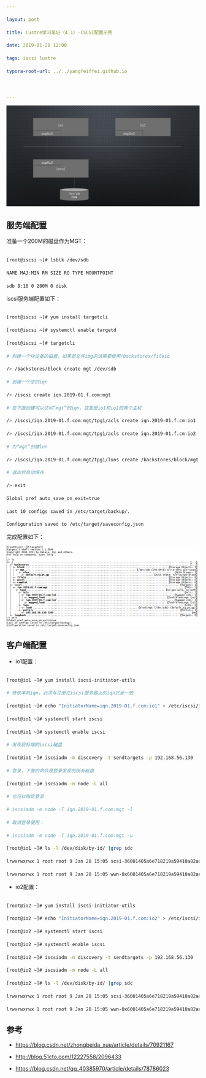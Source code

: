 ```yaml
---

layout: post

title: Lustre学习笔记（4.1）-ISCSI配置示例

date: 2019-01-28 12:00

tags: iscsi lustre 

typora-root-url: ../../yangfeiffei.github.io



---
```










![](/images/iscsi-config-example/top.jpg)





## 服务端配置



准备一个200M的磁盘作为MGT：



```bash

[root@iscsi ~]# lsblk /dev/sdb 

NAME MAJ:MIN RM SIZE RO TYPE MOUNTPOINT

sdb 8:16 0 200M 0 disk 

```



iscsi服务端配置如下：



```bash

[root@iscsi ~]# yum install targetcli

[root@iscsi ~]# systemctl enable targetd

[root@iscsi ~]# targetcli 

# 创建一个块设备的磁盘，如果是文件img的话需要使用/backstores/fileio

/> /backstores/block create mgt /dev/sdb 

# 创建一个空的iqn

/> /iscsi create iqn.2019-01.f.com:mgt

# 在下面创建可以访问“mgt”的iqn，这里是io1和io2的两个主机

/> /iscsi/iqn.2019-01.f.com:mgt/tpg1/acls create iqn.2019-01.f.cm:io1

/> /iscsi/iqn.2019-01.f.com:mgt/tpg1/acls create iqn.2019-01.f.cm:io2

# 为“mgt”创建lun

/> /iscsi/iqn.2019-01.f.com:mgt/tpg1/luns create /backstores/block/mgt 

# 退出后自动保存

/> exit

Global pref auto_save_on_exit=true

Last 10 configs saved in /etc/target/backup/.

Configuration saved to /etc/target/saveconfig.json

```



完成配置如下：





![](/images/iscsi-config-example/iscsi-config.png)





## 客户端配置



- io1配置：



```bash

[root@io1 ~]# yum install iscsi-initiator-utils

# 修改本机iqn，必须与注册在iscsi服务器上的iqn完全一致

[root@io1 ~]# echo "InitiatorName=iqn.2019-01.f.com:io1" > /etc/iscsi/initiatorname.iscsi 

[root@io1 ~]# systemctl start iscsi

[root@io1 ~]# systemctl enable iscsi

# 发现目标端的iscsi磁盘

[root@io1 ~]# iscsiadm -m discovery -t sendtargets -p 192.168.56.130

# 登录，下面的命令是登录发现的所有磁盘

[root@io1 ~]# iscsiadm -m node -L all

# 也可以指定登录

# iscsiadm -m node -T iqn.2019-01.f.com:mgt -l 

# 取消登录使用：

# iscsiadm -m node -T iqn.2019-01.f.com:mgt -u

[root@io1 ~]# ls -l /dev/disk/by-id/ |grep sdc

lrwxrwxrwx 1 root root 9 Jan 28 15:05 scsi-36001405a6e718219a59410a82aa3069f -> ../../sdc

lrwxrwxrwx 1 root root 9 Jan 28 15:05 wwn-0x6001405a6e718219a59410a82aa3069f -> ../../sdc

```



- io2配置：



```bash

[root@io2 ~]# yum install iscsi-initiator-utils

[root@io2 ~]# echo "InitiatorName=iqn.2019-01.f.com:io2" > /etc/iscsi/initiatorname.iscsi 

[root@io2 ~]# systemctl start iscsi

[root@io2 ~]# systemctl enable iscsi

[root@io2 ~]# iscsiadm -m discovery -t sendtargets -p 192.168.56.130

[root@io2 ~]# iscsiadm -m node -L all

[root@io2 ~]# ls -l /dev/disk/by-id/ |grep sdc

lrwxrwxrwx 1 root root 9 Jan 28 15:05 scsi-36001405a6e718219a59410a82aa3069f -> ../../sdc

lrwxrwxrwx 1 root root 9 Jan 28 15:05 wwn-0x6001405a6e718219a59410a82aa3069f -> ../../sdc

```



## 参考

- https://blog.csdn.net/zhongbeida_xue/article/details/70921167

- http://blog.51cto.com/12227558/2096433

- https://blog.csdn.net/qq_40385970/article/details/78786023

